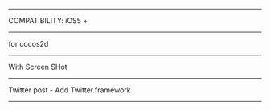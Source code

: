 *******************
COMPATIBILITY: iOS5 +
*********************
for cocos2d
*********************
With Screen SHot
*********************

Twitter post - Add Twitter.framework
*****************
